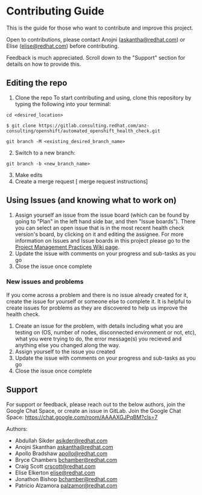 # Contributing Guide
This is the guide for those who want to contribute and improve this project.

Open to contributions, please contact Anojni (askantha@redhat.com) or Elise (elise@redhat.com) before contributing.

Feedback is much appreciated. Scroll down to the "Support" section for details on how to provide this.

## Editing the repo
1. Clone the repo
To start contributing and using, clone this repository by typing the following into your terminal:
```
cd <desired_location>

$ git clone https://gitlab.consulting.redhat.com/anz-consulting/openshift/automated_openshift_health_check.git

git branch -M <existing_desired_branch_name>
```
2. Switch to a new branch:
```
git branch -b <new_branch_name>
```
3. Make edits
4. Create a merge request
[ merge request instructions]

## Using Issues (and knowing what to work on)
1. Assign yourself an issue from the issue board (which can be found by going to "Plan" in the left hand side bar, and then "Issue boards"). There you can select an open issue that is in the most recent health check version's board, by clicking on it and editing the assignee. For more information on Issues and Issue boards in this project please go to the [Project Management Practices Wiki page](https://gitlab.consulting.redhat.com/anz-consulting/openshift/automated_openshift_health_check/-/wikis/Project-Management-Practices).
2. Update the issue with comments on your progress and sub-tasks as you go
3. Close the issue once complete
### New issues and problems
If you come across a problem and there is no issue already created for it, create the issue for yourself or someone else to complete it. It is helpful to create issues for problems as they are discovered to help us improve the health check. 
1. Create an issue for the problem, with details including what you are testing on (OS, number of nodes, disconnected environment or not, etc), what you were trying to do, the error message(s) you recieved and anything else you changed along the way.
2. Assign yourself to the issue you created
2. Update the issue with comments on your progress and sub-tasks as you go
3. Close the issue once complete

## Support
For support or feedback, please reach out to the below authors, join the Google Chat Space, or create an issue in GitLab.
Join the Google Chat Space: https://chat.google.com/room/AAAAXGJPqBM?cls=7

Authors:
- Abdullah Sikder asikder@redhat.com
- Anojni Skanthan askantha@redhat.com
- Apollo Bradshaw apollo@redhat.com
- Bryce Chambers bchamber@redhat.com
- Craig Scott crscott@redhat.com
- Elise Elkerton elise@redhat.com
- Jonathon Bishop bchamber@redhat.com
- Patricio Alzamora palzamor@redhat.com